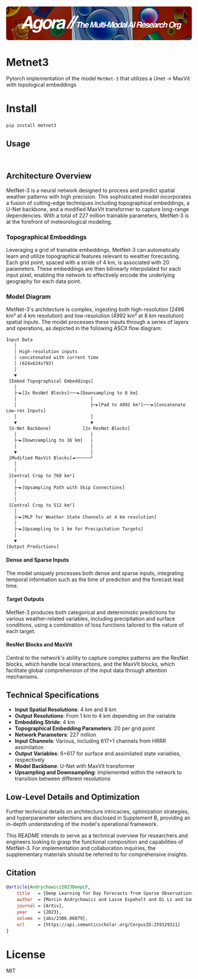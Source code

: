 [![Multi-Modality](agorabanner.png)](https://discord.gg/qUtxnK2NMf)

# Metnet3
Pytorch implementation of the model `MetNet-3` that utilizes a Unet -> MaxVit with topological embeddings

# Install
`pip install metnet3`


## Usage
```


```


## Architecture Overview

MetNet-3 is a neural network designed to process and predict spatial weather patterns with high precision. This sophisticated model incorporates a fusion of cutting-edge techniques including topographical embeddings, a U-Net backbone, and a modified MaxVit transformer to capture long-range dependencies. With a total of 227 million trainable parameters, MetNet-3 is at the forefront of meteorological modeling.

### Topographical Embeddings

Leveraging a grid of trainable embeddings, MetNet-3 can automatically learn and utilize topographical features relevant to weather forecasting. Each grid point, spaced with a stride of 4 km, is associated with 20 parameters. These embeddings are then bilinearly interpolated for each input pixel, enabling the network to effectively encode the underlying geography for each data point.

### Model Diagram

MetNet-3's architecture is complex, ingesting both high-resolution (2496 km² at 4 km resolution) and low-resolution (4992 km² at 8 km resolution) spatial inputs. The model processes these inputs through a series of layers and operations, as depicted in the following ASCII flow diagram:

```
Input Data
   │
   │ High-resolution inputs
   │ concatenated with current time
   │ (624x624x793)
   │
   ▼
 [Embed Topographical Embeddings]
   │
   ├─►[2x ResNet Blocks]───►[Downsampling to 8 km]
   │                            │
   │                            ├─►[Pad to 4992 km²]───►[Concatenate Low-res Inputs]
   │                            │
   ▼                            ▼
 [U-Net Backbone]            [2x ResNet Blocks]
   │                            │
   ├─►[Downsampling to 16 km]   │
   │                            │
   ▼                            │
 [Modified MaxVit Blocks]◄──────┘
   │
   │
 [Central Crop to 768 km²]
   │
   ├─►[Upsampling Path with Skip Connections]
   │
   │
 [Central Crop to 512 km²]
   │
   ├─►[MLP for Weather State Channels at 4 km resolution]
   │
   ├─►[Upsampling to 1 km for Precipitation Targets]
   │
   ▼
[Output Predictions]
```

#### Dense and Sparse Inputs

The model uniquely processes both dense and sparse inputs, integrating temporal information such as the time of prediction and the forecast lead time.

#### Target Outputs

MetNet-3 produces both categorical and deterministic predictions for various weather-related variables, including precipitation and surface conditions, using a combination of loss functions tailored to the nature of each target.

#### ResNet Blocks and MaxVit

Central to the network's ability to capture complex patterns are the ResNet blocks, which handle local interactions, and the MaxVit blocks, which facilitate global comprehension of the input data through attention mechanisms.

## Technical Specifications

- **Input Spatial Resolutions**: 4 km and 8 km
- **Output Resolutions**: From 1 km to 4 km depending on the variable
- **Embedding Stride**: 4 km
- **Topographical Embedding Parameters**: 20 per grid point
- **Network Parameters**: 227 million
- **Input Channels**: Various, including 617+1 channels from HRRR assimilation
- **Output Variables**: 6+617 for surface and assimilated state variables, respectively
- **Model Backbone**: U-Net with MaxVit transformer
- **Upsampling and Downsampling**: Implemented within the network to transition between different resolutions

## Low-Level Details and Optimization

Further technical details on architecture intricacies, optimization strategies, and hyperparameter selections are disclosed in Supplement B, providing an in-depth understanding of the model's operational framework.

This README intends to serve as a technical overview for researchers and engineers looking to grasp the functional composition and capabilities of MetNet-3. For implementation and collaboration inquiries, the supplementary materials should be referred to for comprehensive insights.


## Citation
```bibtex
@article{Andrychowicz2023DeepLF,
    title   = {Deep Learning for Day Forecasts from Sparse Observations},
    author  = {Marcin Andrychowicz and Lasse Espeholt and Di Li and Samier Merchant and Alexander Merose and Fred Zyda and Shreya Agrawal and Nal Kalchbrenner},
    journal = {ArXiv},
    year    = {2023},
    volume  = {abs/2306.06079},
    url     = {https://api.semanticscholar.org/CorpusID:259129311}
}

```


# License
MIT




